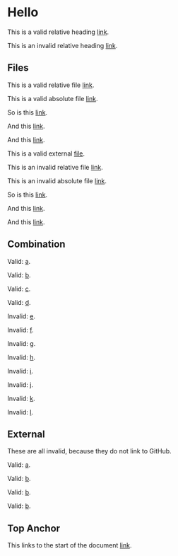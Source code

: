 # Hello

This is a valid relative heading [link](#hello).

This is an invalid relative heading [link](#world).

## Files

This is a valid relative file [link](https://github.com/wooorm/test/blob/master/examples/github.md).

This is a valid absolute file [link](/wooorm/test/blob/master/examples/github.md).

So is this [link](https://github.com/wooorm/test/blob/foo-bar/examples/github.md).

And this [link](./examples/github.md).

And this [link](examples/github.md).

This is a valid external [file](../index.js).

This is an invalid relative file [link](https://github.com/wooorm/test/blob/master/examples/world.md).

This is an invalid absolute file [link](/wooorm/test/blob/master/examples/world.md).

So is this [link](https://github.com/wooorm/test/blob/foo-bar/examples/world.md).

And this [link](./examples/world.md).

And this [link](examples/world.md).

## Combination

Valid: [a](./examples/github.md#hello).

Valid: [b](examples/github.md#hello).

Valid: [c](https://github.com/wooorm/test/blob/master/examples/github.md#hello).

Valid: [d](https://github.com/wooorm/test/blob/foo-bar/examples/github.md#hello).

Invalid: [e](./examples/github.md#world).

Invalid: [f](examples/github.md#world).

Invalid: [g](https://github.com/wooorm/test/blob/master/examples/github.md#world).

Invalid: [h](https://github.com/wooorm/test/blob/foo-bar/examples/github.md#world).

Invalid: [i](./examples/world.md#hello).

Invalid: [j](examples/world.md#hello).

Invalid: [k](https://github.com/wooorm/test/blob/master/examples/world.md#hello).

Invalid: [l](https://github.com/wooorm/test/blob/foo-bar/examples/world.md#hello).

## External

These are all invalid, because they do not link to GitHub.

Valid: [a](irc://foo).

Valid: [b](http://example.com).

Valid: [b](http://example.com/foo/bar/baz).

Valid: [b](http://bitbucket.com/wooorm/test/blob/foo-bar/examples/world.md#hello).

## Top Anchor

This links to the start of the document [link](#readme).
